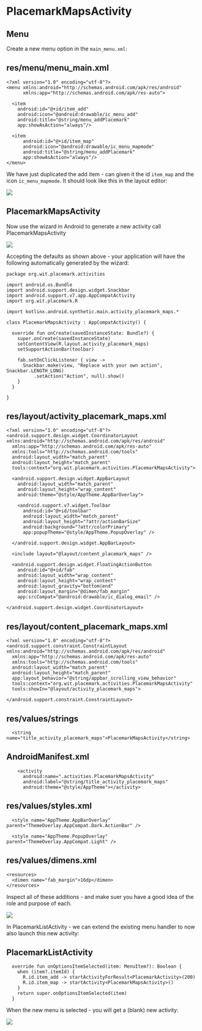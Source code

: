 # PlacemarkMapsActivity

## Menu

Create a new menu option in the `main_menu.xml`:

## res/menu/menu_main.xml

~~~
<?xml version="1.0" encoding="utf-8"?>
<menu xmlns:android="http://schemas.android.com/apk/res/android"
      xmlns:app="http://schemas.android.com/apk/res-auto">

  <item
    android:id="@+id/item_add"
    android:icon="@android:drawable/ic_menu_add"
    android:title="@string/menu_addPlacemark"
    app:showAsAction="always"/>

  <item
      android:id="@+id/item_map"
      android:icon="@android:drawable/ic_menu_mapmode"
      android:title="@string/menu_addPlacemark"
      app:showAsAction="always"/>
</menu>
~~~


We have just duplicated the add item - can given it the id `item_map` and the icon `ic_menu_mapmode`. It should look like this in the layout editor:


![](img/02.png)


## PlacemarkMapsActivity

Now use the wizard in Android to generate a new activity call PlacemarkMapsActivity

![](img/01.png)

Accepting the defaults as shown above - your application will have the following automatically generated by the wizard:

~~~
package org.wit.placemark.activities

import android.os.Bundle
import android.support.design.widget.Snackbar
import android.support.v7.app.AppCompatActivity
import org.wit.placemark.R

import kotlinx.android.synthetic.main.activity_placemark_maps.*

class PlacemarkMapsActivity : AppCompatActivity() {

  override fun onCreate(savedInstanceState: Bundle?) {
    super.onCreate(savedInstanceState)
    setContentView(R.layout.activity_placemark_maps)
    setSupportActionBar(toolbar)

    fab.setOnClickListener { view ->
      Snackbar.make(view, "Replace with your own action", Snackbar.LENGTH_LONG)
          .setAction("Action", null).show()
    }
  }

}
~~~

## res/layout/activity_placemark_maps.xml

~~~
<?xml version="1.0" encoding="utf-8"?>
<android.support.design.widget.CoordinatorLayout xmlns:android="http://schemas.android.com/apk/res/android"
  xmlns:app="http://schemas.android.com/apk/res-auto"
  xmlns:tools="http://schemas.android.com/tools"
  android:layout_width="match_parent"
  android:layout_height="match_parent"
  tools:context="org.wit.placemark.activities.PlacemarkMapsActivity">

  <android.support.design.widget.AppBarLayout
    android:layout_width="match_parent"
    android:layout_height="wrap_content"
    android:theme="@style/AppTheme.AppBarOverlay">

    <android.support.v7.widget.Toolbar
      android:id="@+id/toolbar"
      android:layout_width="match_parent"
      android:layout_height="?attr/actionBarSize"
      android:background="?attr/colorPrimary"
      app:popupTheme="@style/AppTheme.PopupOverlay" />

  </android.support.design.widget.AppBarLayout>

  <include layout="@layout/content_placemark_maps" />

  <android.support.design.widget.FloatingActionButton
    android:id="@+id/fab"
    android:layout_width="wrap_content"
    android:layout_height="wrap_content"
    android:layout_gravity="bottom|end"
    android:layout_margin="@dimen/fab_margin"
    app:srcCompat="@android:drawable/ic_dialog_email" />

</android.support.design.widget.CoordinatorLayout>
~~~

## res/layout/content_placemark_maps.xml

~~~
<?xml version="1.0" encoding="utf-8"?>
<android.support.constraint.ConstraintLayout xmlns:android="http://schemas.android.com/apk/res/android"
  xmlns:app="http://schemas.android.com/apk/res-auto"
  xmlns:tools="http://schemas.android.com/tools"
  android:layout_width="match_parent"
  android:layout_height="match_parent"
  app:layout_behavior="@string/appbar_scrolling_view_behavior"
  tools:context="org.wit.placemark.activities.PlacemarkMapsActivity"
  tools:showIn="@layout/activity_placemark_maps">

</android.support.constraint.ConstraintLayout>
~~~


## res/values/strings

~~~
  <string name="title_activity_placemark_maps">PlacemarkMapsActivity</string>
~~~

## AndroidManifest.xml

~~~
    <activity
      android:name=".activities.PlacemarkMapsActivity"
      android:label="@string/title_activity_placemark_maps"
      android:theme="@style/AppTheme"></activity>
~~~


## res/values/styles.xml

~~~
  <style name="AppTheme.AppBarOverlay" parent="ThemeOverlay.AppCompat.Dark.ActionBar" />

  <style name="AppTheme.PopupOverlay" parent="ThemeOverlay.AppCompat.Light" />
~~~

## res/values/dimens.xml

~~~
<resources>
  <dimen name="fab_margin">16dp</dimen>
</resources>
~~~

Inspect all of these additions - and make suer you have a good idea of the role and purpose of each.

![](img/03.png)

In PlacemarkListActivity - we can extend the existing menu handler to now also launch this new activity:

## PlacemarkListActivity

~~~
  override fun onOptionsItemSelected(item: MenuItem?): Boolean {
    when (item?.itemId) {
      R.id.item_add -> startActivityForResult<PlacemarkActivity>(200)
      R.id.item_map -> startActivity<PlacemarkMapsActivity>()
    }
    return super.onOptionsItemSelected(item)
  }
~~~

When the new menu is selected - you will get a (blank) new activity:

![](img/04.png)
